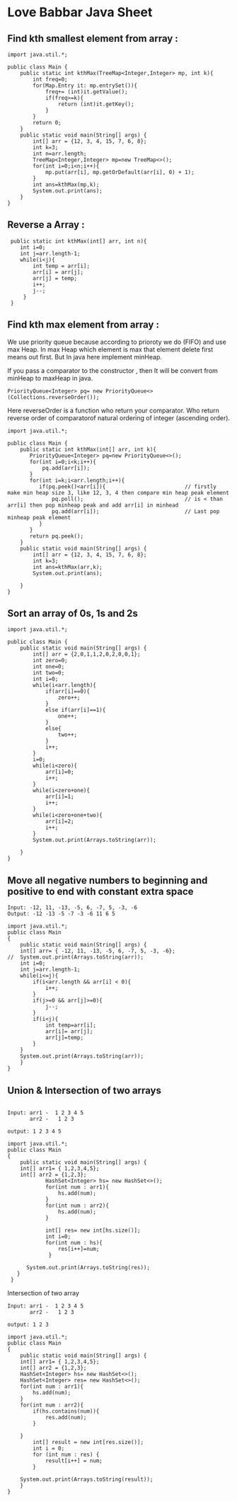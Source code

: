 # Love Babbar Java Sheet

## Find kth smallest element from array :
```
import java.util.*;

public class Main {
    public static int kthMax(TreeMap<Integer,Integer> mp, int k){
        int freq=0;
        for(Map.Entry it: mp.entrySet()){
            freq+= (int)it.getValue();
            if(freq>=k){
                return (int)it.getKey();
            }
        }
        return 0;
    }
    public static void main(String[] args) {
        int[] arr = {12, 3, 4, 15, 7, 6, 8};
        int k=3;
        int n=arr.length;
        TreeMap<Integer,Integer> mp=new TreeMap<>();
        for(int i=0;i<n;i++){
            mp.put(arr[i], mp.getOrDefault(arr[i], 0) + 1); 
        }
        int ans=kthMax(mp,k);
        System.out.print(ans);
    }
}

```
## Reverse a Array :
```
 public static int kthMax(int[] arr, int n){
    int i=0;
    int j=arr.length-1;
    while(i<j){
        int temp = arr[i];
        arr[i] = arr[j];
        arr[j] = temp;
        i++;
        j--;
     }    
 }
```
## Find kth max element from array :

We use priority queue because according to prioroty we do (FIFO) and use max Heap. In max Heap which element is max that element delete first means out first. But In java here implement minHeap. 

If you pass a comparator to the constructor , then It will be convert from minHeap to maxHeap in java.
```
PriorityQueue<Integer> pq= new PriorityQueue<>(Collections.reverseOrder());
```
Here reverseOrder is a function who return your comparator. Who return reverse order of comparatorof natural ordering of integer (ascending order).


```
import java.util.*;

public class Main {
    public static int kthMax(int[] arr, int k){
       PriorityQueue<Integer> pq=new PriorityQueue<>();
       for(int i=0;i<k;i++){
           pq.add(arr[i]);
       }
       for(int i=k;i<arr.length;i++){
          if(pq.peek()<arr[i]){                         // firstly make min heap size 3, like 12, 3, 4 then compare min heap peak element
              pq.poll();                                // is < than arr[i] then pop minheap peak and add arr[i] in minhead
              pq.add(arr[i]);                           // Last pop minheap peak element 
          }
       }
       return pq.peek();
    }
    public static void main(String[] args) {
        int[] arr = {12, 3, 4, 15, 7, 6, 8};
        int k=3;
        int ans=kthMax(arr,k);
        System.out.print(ans);
        
    }
}

```
## Sort an array of 0s, 1s and 2s

```
import java.util.*;

public class Main {
    public static void main(String[] args) {
        int[] arr = {2,0,1,1,2,0,2,0,0,1};
        int zero=0;
        int one=0;
        int two=0;
        int i=0;
        while(i<arr.length){
            if(arr[i]==0){
                zero++;
            }
            else if(arr[i]==1){
                one++;
            }
            else{
                two++;
            }
            i++;
        }
        i=0;
        while(i<zero){
            arr[i]=0;
            i++;
        }
        while(i<zero+one){
            arr[i]=1;
            i++;
        }
        while(i<zero+one+two){
            arr[i]=2;
            i++;
        }
        System.out.print(Arrays.toString(arr));
        
    }
}
```
## Move all negative numbers to beginning and positive to end with constant extra space
```
Input: -12, 11, -13, -5, 6, -7, 5, -3, -6
Output: -12 -13 -5 -7 -3 -6 11 6 5

import java.util.*;
public class Main
{
	public static void main(String[] args) {
	int[] arr= { -12, 11, -13, -5, 6, -7, 5, -3, -6};
// 	System.out.print(Arrays.toString(arr));
	int i=0;
	int j=arr.length-1;
	while(i<=j){
	    if(i<arr.length && arr[i] < 0){
	        i++;
	    }
	    if(j>=0 && arr[j]>=0){
	        j--;
	    }
	    if(i<j){
	        int temp=arr[i];
	        arr[i]= arr[j];
	        arr[j]=temp;
	    }
	}
	System.out.print(Arrays.toString(arr));
	}
}

```
## Union & Intersection of two arrays

```

Input: arr1 -  1 2 3 4 5
       arr2 -	1 2 3

output: 1 2 3 4 5

import java.util.*;
public class Main
{
	public static void main(String[] args) {
	int[] arr1= { 1,2,3,4,5};
	int[] arr2 = {1,2,3};
            HashSet<Integer> hs= new HashSet<>();
            for(int num : arr1){
                hs.add(num);
            }
            for(int num : arr2){
                hs.add(num);
            }
            
            int[] res= new int[hs.size()];
            int i=0;
            for(int num : hs){
                res[i++]=num;
             }
            
      System.out.print(Arrays.toString(res));
   }
 }

```
Intersection of two array
```
Input: arr1 -  1 2 3 4 5
       arr2 -	1 2 3

output: 1 2 3 

import java.util.*;
public class Main
{
	public static void main(String[] args) {
	int[] arr1= { 1,2,3,4,5};
	int[] arr2 = {1,2,3};
    HashSet<Integer> hs= new HashSet<>();
    HashSet<Integer> res= new HashSet<>();
    for(int num : arr1){
        hs.add(num);
    }
    for(int num : arr2){
        if(hs.contains(num)){
            res.add(num);
        }
        
    }
        int[] result = new int[res.size()];
        int i = 0;
        for (int num : res) {
            result[i++] = num;
        }
    
	System.out.print(Arrays.toString(result));
	}
}
```

